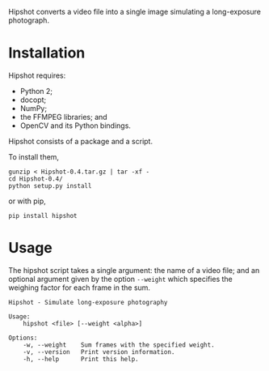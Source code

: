 Hipshot converts a video file into a single image
simulating a long-exposure photograph.


Installation
============

Hipshot requires:

  - Python 2;
  - docopt;
  - NumPy;
  - the FFMPEG libraries; and
  - OpenCV and its Python bindings.

Hipshot consists of a package and a script.

To install them,

    gunzip < Hipshot-0.4.tar.gz | tar -xf -
    cd Hipshot-0.4/
    python setup.py install

or with pip,

    pip install hipshot


Usage
=====

The hipshot script takes a single argument: the name of a video
file; and an optional argument given by the option `--weight`
which specifies the weighing factor for each frame in the sum.

    Hipshot - Simulate long-exposure photography

    Usage:
        hipshot <file> [--weight <alpha>]

    Options:
        -w, --weight    Sum frames with the specified weight.
        -v, --version   Print version information.
        -h, --help      Print this help.
